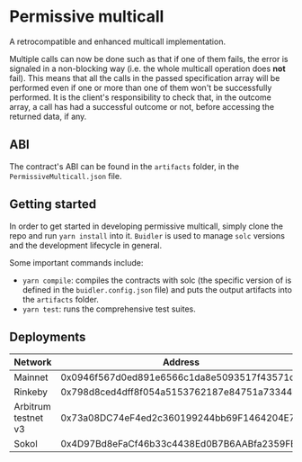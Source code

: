 # Permissive multicall

A retrocompatible and enhanced multicall implementation.

Multiple calls can now be done such as that if one of them fails, the error is signaled in a non-blocking way (i.e. the whole multicall operation does **not** fail).
This means that all the calls in the passed specification array will be performed even if one or more than one of them won't be successfully performed.
It is the client's responsibility to check that, in the outcome array, a call has had a successful outcome or not, before accessing the returned data, if any.

## ABI

The contract's ABI can be found in the `artifacts` folder, in the `PermissiveMulticall.json` file.

## Getting started

In order to get started in developing permissive multicall, simply clone the repo and run `yarn install` into it.
`Buidler` is used to manage `solc` versions and the development lifecycle in general.

Some important commands include:

-   `yarn compile`: compiles the contracts with solc (the specific version of is defined in the `buidler.config.json` file) and puts the output artifacts into the `artifacts` folder.
-   `yarn test`: runs the comprehensive test suites.

## Deployments

| Network             | Address                                    |
| ------------------- | ------------------------------------------ |
| Mainnet             | 0x0946f567d0ed891e6566c1da8e5093517f43571d |
| Rinkeby             | 0x798d8ced4dff8f054a5153762187e84751a73344 |
| Arbitrum testnet v3 | 0x73a08DC74eF4ed2c360199244bb69F1464204E7C |
| Sokol               | 0x4D97Bd8eFaCf46b33c4438Ed0B7B6AABfa2359FB |
